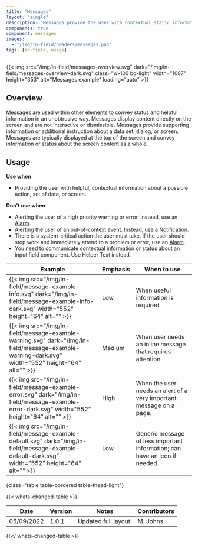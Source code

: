 ```yaml
---
title: "Messages"
layout: "single"
description: "Messages provide the user with contextual static information. They have a lower priority than a notification or prompt."
components: true
component: messages
images:
  - "/img/in-field/headers/messages.png"
tags: [in-field, usage]
---
```


{{< img src="/img/in-field/messages-overview.svg" dark="/img/in-field/messages-overview-dark.svg" class="w-100 bg-light" width="1087" height="353" alt="Messages example" loading="auto" >}}

## Overview

Messages are used within other elements to convey status and helpful information in an unobtrusive way. Messages display content directly on the screen and are not interactive or dismissible. Messages provide supporting information or additional instruction about a data set, dialog, or screen. Messages are typically displayed at the top of the screen and convey information or status about the screen content as a whole.

## Usage

**Use when**

- Providing the user with helpful, contextual information about a possible action, set of data, or screen.

**Don't use when**

- Alerting the user of a high priority warning or error. Instead, use an [Alarm](/components/in-field/alarms/).
- Alerting the user of an out-of-context event. Instead, use a [Notification](/components/in-field/notifications/).
- There is a system-critical action the user must take. If the user should stop work and immediately attend to a problem or error, use an [Alarm](/components/in-field/alarms/).
- You need to communicate contextual information or status about an input field component. Use Helper Text instead.

<!-- prettier-ignore-start -->
| Example                                                                                    | Emphasis | When to use                                                                                      |
| ------------------------------------------------------------------------------------------ | -------- | ------------------------------------------------------------------------------------------------ |
| {{< img src="/img/in-field/message-example-info.svg" dark="/img/in-field/message-example-info-dark.svg" width="552" height="64" alt="" >}} | Low   | When useful information is required                                                              |
| {{< img src="/img/in-field/message-example-warning.svg" dark="/img/in-field/message-example-warning-dark.svg" width="552" height="64" alt="" >}} | Medium   | When user needs an inline message that requires attention.                                                |
| {{< img src="/img/in-field/message-example-error.svg" dark="/img/in-field/message-example-error-dark.svg" width="552" height="64" alt="" >}} | High   | When the user needs an alert of a very important message on a page.                                |
| {{< img src="/img/in-field/message-example-default.svg" dark="/img/in-field/message-example-default-dark.svg" width="552" height="64" alt="" >}}  | Low      | Generic message of less important information; can have an icon if needed. |
{class="table table-bordered table-thead-light"}
<!-- prettier-ignore-end -->

{{< whats-changed-table >}}

| Date       | Version | Notes                | Contributors |
| ---------- | ------- | -------------------- | ------------ |
| 05/09/2022 | 1.0.1   | Updated full layout. | M. Johns     |

{{</ whats-changed-table >}}

